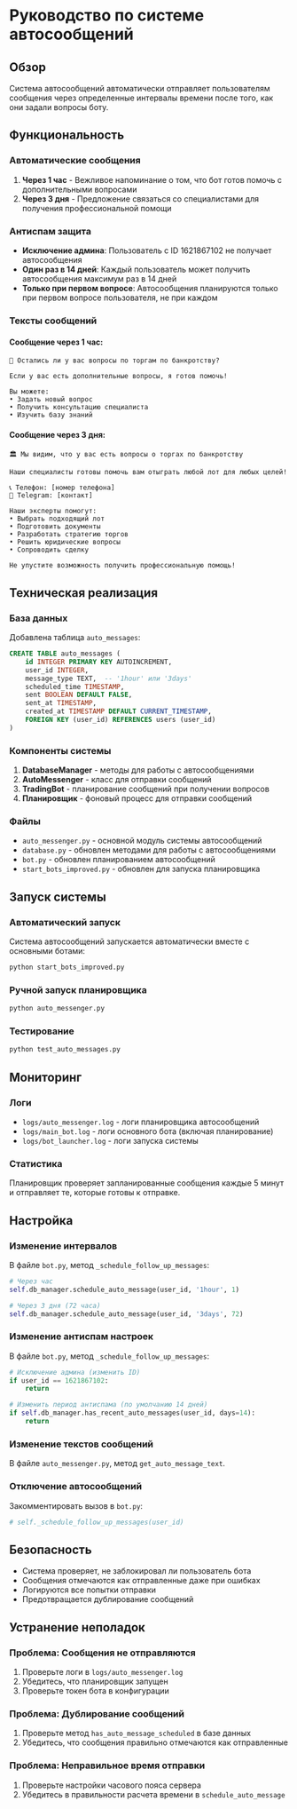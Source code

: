 # Руководство по системе автосообщений

## Обзор

Система автосообщений автоматически отправляет пользователям сообщения через определенные интервалы времени после того, как они задали вопросы боту.

## Функциональность

### Автоматические сообщения

1. **Через 1 час** - Вежливое напоминание о том, что бот готов помочь с дополнительными вопросами
2. **Через 3 дня** - Предложение связаться со специалистами для получения профессиональной помощи

### Антиспам защита

- **Исключение админа**: Пользователь с ID 1621867102 не получает автосообщения
- **Один раз в 14 дней**: Каждый пользователь может получить автосообщения максимум раз в 14 дней
- **Только при первом вопросе**: Автосообщения планируются только при первом вопросе пользователя, не при каждом

### Тексты сообщений

#### Сообщение через 1 час:
```
🤔 Остались ли у вас вопросы по торгам по банкротству?

Если у вас есть дополнительные вопросы, я готов помочь! 

Вы можете:
• Задать новый вопрос
• Получить консультацию специалиста
• Изучить базу знаний
```

#### Сообщение через 3 дня:
```
🏛️ Мы видим, что у вас есть вопросы о торгах по банкротству

Наши специалисты готовы помочь вам отыграть любой лот для любых целей!

📞 Телефон: [номер телефона]
💬 Telegram: [контакт]

Наши эксперты помогут:
• Выбрать подходящий лот
• Подготовить документы
• Разработать стратегию торгов
• Решить юридические вопросы
• Сопроводить сделку

Не упустите возможность получить профессиональную помощь!
```

## Техническая реализация

### База данных

Добавлена таблица `auto_messages`:
```sql
CREATE TABLE auto_messages (
    id INTEGER PRIMARY KEY AUTOINCREMENT,
    user_id INTEGER,
    message_type TEXT,  -- '1hour' или '3days'
    scheduled_time TIMESTAMP,
    sent BOOLEAN DEFAULT FALSE,
    sent_at TIMESTAMP,
    created_at TIMESTAMP DEFAULT CURRENT_TIMESTAMP,
    FOREIGN KEY (user_id) REFERENCES users (user_id)
)
```

### Компоненты системы

1. **DatabaseManager** - методы для работы с автосообщениями
2. **AutoMessenger** - класс для отправки сообщений
3. **TradingBot** - планирование сообщений при получении вопросов
4. **Планировщик** - фоновый процесс для отправки сообщений

### Файлы

- `auto_messenger.py` - основной модуль системы автосообщений
- `database.py` - обновлен методами для работы с автосообщениями
- `bot.py` - обновлен планированием автосообщений
- `start_bots_improved.py` - обновлен для запуска планировщика

## Запуск системы

### Автоматический запуск
Система автосообщений запускается автоматически вместе с основными ботами:

```bash
python start_bots_improved.py
```

### Ручной запуск планировщика
```bash
python auto_messenger.py
```

### Тестирование
```bash
python test_auto_messages.py
```

## Мониторинг

### Логи
- `logs/auto_messenger.log` - логи планировщика автосообщений
- `logs/main_bot.log` - логи основного бота (включая планирование)
- `logs/bot_launcher.log` - логи запуска системы

### Статистика
Планировщик проверяет запланированные сообщения каждые 5 минут и отправляет те, которые готовы к отправке.

## Настройка

### Изменение интервалов
В файле `bot.py`, метод `_schedule_follow_up_messages`:
```python
# Через час
self.db_manager.schedule_auto_message(user_id, '1hour', 1)

# Через 3 дня (72 часа)
self.db_manager.schedule_auto_message(user_id, '3days', 72)
```

### Изменение антиспам настроек
В файле `bot.py`, метод `_schedule_follow_up_messages`:
```python
# Исключение админа (изменить ID)
if user_id == 1621867102:
    return

# Изменить период антиспама (по умолчанию 14 дней)
if self.db_manager.has_recent_auto_messages(user_id, days=14):
    return
```

### Изменение текстов сообщений
В файле `auto_messenger.py`, метод `get_auto_message_text`.

### Отключение автосообщений
Закомментировать вызов в `bot.py`:
```python
# self._schedule_follow_up_messages(user_id)
```

## Безопасность

- Система проверяет, не заблокировал ли пользователь бота
- Сообщения отмечаются как отправленные даже при ошибках
- Логируются все попытки отправки
- Предотвращается дублирование сообщений

## Устранение неполадок

### Проблема: Сообщения не отправляются
1. Проверьте логи в `logs/auto_messenger.log`
2. Убедитесь, что планировщик запущен
3. Проверьте токен бота в конфигурации

### Проблема: Дублирование сообщений
1. Проверьте метод `has_auto_message_scheduled` в базе данных
2. Убедитесь, что сообщения правильно отмечаются как отправленные

### Проблема: Неправильное время отправки
1. Проверьте настройки часового пояса сервера
2. Убедитесь в правильности расчета времени в `schedule_auto_message`
